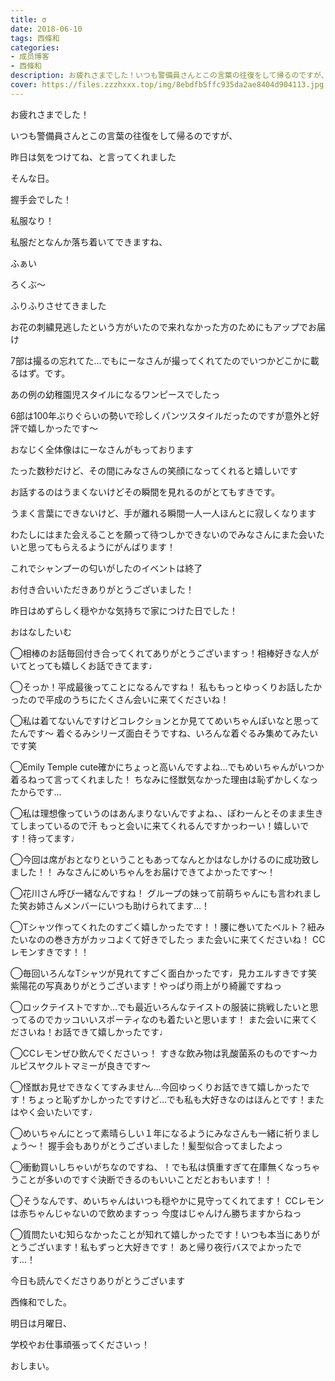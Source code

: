 ```yaml
---
title: σ
date: 2018-06-10
tags: 西條和
categories: 
- 成员博客
- 西條和
description: お疲れさまでした！いつも警備員さんとこの言葉の往復をして帰るのですが、昨日は気をつけてね、と言ってくれましたそんな日。...
cover: https://files.zzzhxxx.top/img/8ebdfb5ffc935da2ae8404d904113.jpg 
---
```










お疲れさまでした！








いつも警備員さんとこの言葉の往復をして帰るのですが、







昨日は気をつけてね、と言ってくれました






そんな日。







握手会でした！









私服なり！










私服だとなんか落ち着いてできますね、






ふぁい






ろくぶ〜





ふりふりさせてきました










お花の刺繍見逃したという方がいたので来れなかった方のためにもアップでお届け









7部は撮るの忘れてた…でもにーなさんが撮ってくれてたのでいつかどこかに載るはず。です。









あの例の幼稚園児スタイルになるワンピースでしたっ










6部は100年ぶりぐらいの勢いで珍しくパンツスタイルだったのですが意外と好評で嬉しかったです〜







おなじく全体像はにーなさんがもっております










たった数秒だけど、その間にみなさんの笑顔になってくれると嬉しいです








お話するのはうまくないけどその瞬間を見れるのがとてもすきです。







うまく言葉にできないけど、手が離れる瞬間一人一人ほんとに寂しくなります










わたしにはまた会えることを願って待つしかできないのでみなさんにまた会いたいと思ってもらえるようにがんばります！










これでシャンプーの匂いがしたのイベントは終了








お付き合いいただきありがとうございました！



















昨日はめずらしく穏やかな気持ちで家につけた日でした！














おはなしたいむ




◯相棒のお話毎回付き合ってくれてありがとうございますっ！相棒好きな人がいてとっても嬉しくお話できてます♩




◯そっか！平成最後ってことになるんですね！
私ももっとゆっくりお話したかったので平成のうちにたくさん会いに来てくださいね！



◯私は着てないんですけどコレクションとか見ててめいちゃんぽいなと思ってたんです〜
着ぐるみシリーズ面白そうですね、いろんな着ぐるみ集めてみたいです笑




◯Emily Temple cute確かにちょっと高いんですよね…でもめいちゃんがいつか着るねって言ってくれました！
ちなみに怪獣気なかった理由は恥ずかしくなったからです…





◯私は理想像っていうのはあんまりないんですよね、、ぽわーんとそのまま生きてしまっているので汗
もっと会いに来てくれるんですかっわーい！嬉しいです！待ってます♩





◯今回は席がおとなりということもあってなんとかはなしかけるのに成功致しました！！
みなさんにめいちゃんをお届けできてよかったです〜！





◯花川さん呼び一緒なんですね！
グループの妹って前萌ちゃんにも言われました笑お姉さんメンバーにいつも助けられてます…！





◯Tシャツ作ってくれたのすごく嬉しかったです！！腰に巻いてたベルト？紐みたいなのの巻き方がカッコよくて好きでしたっ
また会いに来てくださいね！
CCレモンすきです！！





◯毎回いろんなTシャツが見れてすごく面白かったです♩見カエルすきです笑
紫陽花の写真ありがとうございます！やっぱり雨上がり綺麗ですねっ





◯ロックテイストですか…でも最近いろんなテイストの服装に挑戦したいと思ってるのでカッコいいスポーティなのも着たいと思います！
また会いに来てくださいね！お話できて嬉しかったです♩






◯CCレモンぜひ飲んでくださいっ！
すきな飲み物は乳酸菌系のものです〜カルピスヤクルトマミーが良きです〜





◯怪獣お見せできなくてすみません…今回ゆっくりお話できて嬉しかったです！ちょっと恥ずかしかったですけど…でも私も大好きなのはほんとです！またはやく会いたいです♩







◯めいちゃんにとって素晴らしい１年になるようにみなさんも一緒に祈りましょう〜！
握手会もありがとうございました！髪型似合ってましたよっ






◯衝動買いしちゃいがちなのですね、！でも私は慎重すぎて在庫無くなっちゃうことが多いのですぐ決断できるのもいいことだとおもいます！！






◯そうなんです、めいちゃんはいつも穏やかに見守ってくれてます！
CCレモンは赤ちゃんじゃないので飲めますっっ
今度はじゃんけん勝ちますからねっ







◯質問たいむ知らなかったことが知れて嬉しかったです！いつも本当にありがとうございます！私もずっと大好きです！
あと帰り夜行バスでよかったです…！











今日も読んでくださりありがとうございます







西條和でした。










明日は月曜日、




学校やお仕事頑張ってくださいっ！







おしまい。


